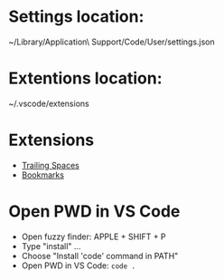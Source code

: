# Settings location:
~/Library/Application\ Support/Code/User/settings.json

# Extentions location:
~/.vscode/extensions

# Extensions
* [Trailing Spaces](https://marketplace.visualstudio.com/items?itemName=shardulm94.trailing-spaces)
* [Bookmarks](https://marketplace.visualstudio.com/items?itemName=alefragnani.Bookmarks&WT.mc_id=vscodecandothat-dotcom)

# Open PWD in VS Code
* Open fuzzy finder: APPLE + SHIFT + P
* Type "install" ...
* Choose "Install 'code' command in PATH"
* Open PWD in VS Code: `code .`

